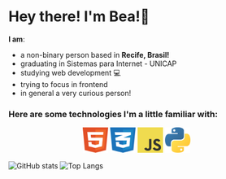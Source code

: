 # Hey there! I'm Bea!👋

**I am**:
- a non-binary person based in **Recife, Brasil!** 
- graduating in Sistemas para Internet - UNICAP
- studying web development 💻
- trying to focus in frontend 
- in general a very curious person!


### Here are some technologies I'm a little familiar with:
<div align="center">
  <img src="assets/html-1.svg" width="50px" height="50px" margin="15px">
  <img src="assets/css-3.svg" width="50px" height="50px" margin="15px">
  <img src="assets/logo-javascript.svg" width="50px" height="50px" margin="15px">
  <img src="assets/python-5.svg" width="50px" height="50px" margin="15px">
</div>



![GitHub stats](https://github-readme-stats.vercel.app/api?username=bea-codes&show_icons=true&theme=tokyonight)
![Top Langs](https://github-readme-stats.vercel.app/api/top-langs/?username=bea-codes&theme=tokyonight)
<br/>





